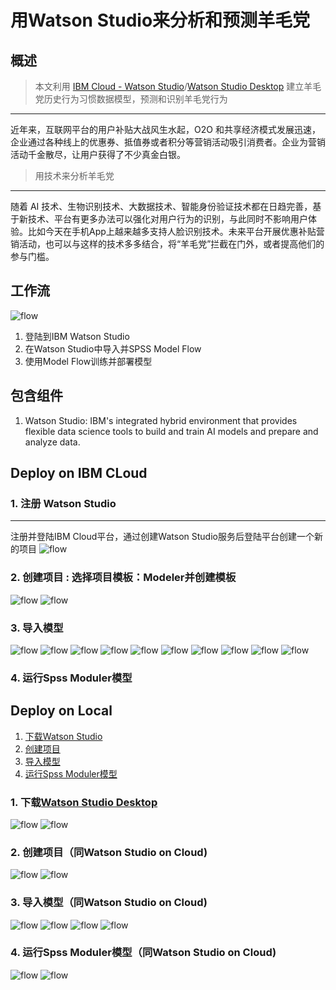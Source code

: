 用Watson Studio来分析和预测羊毛党
===
概述
---
>本文利用 [IBM Cloud - Watson Studio](cloud.ibm.com)/[Watson Studio Desktop](https://www.ibm.com/cloud/watson-studio) 建立羊毛党历史行为习惯数据模型，预测和识别羊毛党行为
-----

近年来，互联网平台的用户补贴大战风生水起，O2O 和共享经济模式发展迅速，企业通过各种线上的优惠券、抵值券或者积分等营销活动吸引消费者。企业为营销活动千金散尽，让用户获得了不少真金白银。


>用技术来分析羊毛党
-----
随着 AI 技术、生物识别技术、大数据技术、智能身份验证技术都在日趋完善，基于新技术、平台有更多办法可以强化对用户行为的识别，与此同时不影响用户体验。比如今天在手机App上越来越多支持人脸识别技术。未来平台开展优惠补贴营销活动，也可以与这样的技术多多结合，将“羊毛党”拦截在门外，或者提高他们的参与门槛。

工作流
---
![flow](https://github.com/JiaYinLei0809/econnoisseur/blob/master/source/flow_20190614092004.jpg)

1. 登陆到IBM Watson Studio<br>
2. 在Watson Studio中导入并SPSS Model Flow<br>
3. 使用Model Flow训练并部署模型<br>

包含组件
---
1. Watson Studio: IBM's integrated hybrid environment that provides flexible data science tools to build and train AI models and prepare and analyze data.<br>

Deploy on IBM CLoud
---
### 1. 注册 Watson Studio
---
注册并登陆IBM Cloud平台，通过创建Watson Studio服务后登陆平台创建一个新的项目
![flow](https://github.com/JiaYinLei0809/econnoisseur/blob/master/source/IC01.png)

### 2. 创建项目 : 选择项目模板：Modeler并创建模板
![flow](https://github.com/JiaYinLei0809/econnoisseur/blob/master/source/IC02.png)
![flow](https://github.com/JiaYinLei0809/econnoisseur/blob/master/source/IC03.png)


### 3. 导入模型
![flow](https://github.com/JiaYinLei0809/econnoisseur/blob/master/source/001.jpg)
![flow](https://github.com/JiaYinLei0809/econnoisseur/blob/master/source/002.jpg)
![flow](https://github.com/JiaYinLei0809/econnoisseur/blob/master/source/003.jpg)
![flow](https://github.com/JiaYinLei0809/econnoisseur/blob/master/source/IC04.png)
![flow](https://github.com/JiaYinLei0809/econnoisseur/blob/master/source/004.jpg)
![flow](https://github.com/JiaYinLei0809/econnoisseur/blob/master/source/IC06.png)
![flow](https://github.com/JiaYinLei0809/econnoisseur/blob/master/source/IC08.png)
![flow](https://github.com/JiaYinLei0809/econnoisseur/blob/master/source/005.jpg)
![flow](https://github.com/JiaYinLei0809/econnoisseur/blob/master/source/IC10.png)
![flow](https://github.com/JiaYinLei0809/econnoisseur/blob/master/source/006.jpg)
### 4. 运行Spss Moduler模型

Deploy on Local
---
1. [下载Watson Studio](###download) <br>
2. [创建项目](###create-project) <br>
3. [导入模型](###import-project)<br>
4. [运行Spss Moduler模型](###run-moduler)<br>

### 1. 下载[Watson Studio Desktop](https://www.ibm.com/cloud/watson-studio?loc=cn-zh)
![flow](https://github.com/JiaYinLei0809/econnoisseur/blob/master/source/屏幕截图(78).png)
![flow](https://github.com/JiaYinLei0809/econnoisseur/blob/master/source/屏幕截图(79).png)

### 2. 创建项目（同Watson Studio on Cloud)
![flow](https://github.com/JiaYinLei0809/econnoisseur/blob/master/source/屏幕截图(82).png)
![flow](https://github.com/JiaYinLei0809/econnoisseur/blob/master/source/屏幕截图(81).png)

### 3. 导入模型（同Watson Studio on Cloud)
![flow](https://github.com/JiaYinLei0809/econnoisseur/blob/master/source/屏幕截图(83).png)
![flow](https://github.com/JiaYinLei0809/econnoisseur/blob/master/source/屏幕截图(84).png)
![flow](https://github.com/JiaYinLei0809/econnoisseur/blob/master/source/屏幕截图(85).png)
![flow](https://github.com/JiaYinLei0809/econnoisseur/blob/master/source/屏幕截图(86).png)

### 4. 运行Spss Moduler模型（同Watson Studio on Cloud)
![flow](https://github.com/JiaYinLei0809/econnoisseur/blob/master/source/屏幕截图(119).png)
![flow](https://github.com/JiaYinLei0809/econnoisseur/blob/master/source/屏幕截图(117).png)
